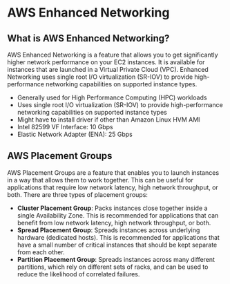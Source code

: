 # AWS Enhanced Networking

## What is AWS Enhanced Networking?

AWS Enhanced Networking is a feature that allows you to get significantly higher network performance on your EC2 instances. It is available for instances that are launched in a Virtual Private Cloud (VPC). Enhanced Networking uses single root I/O virtualization (SR-IOV) to provide high-performance networking capabilities on supported instance types.

 - Generally used for High Performance Computing (HPC) workloads
 - Uses single root I/O virtualization (SR-IOV) to provide high-performance networking capabilities on supported instance types
 - Might have to install driver if other than Amazon Linux HVM AMI
 - Intel 82599 VF Interface: 10 Gbps
 - Elastic Network Adapter (ENA): 25 Gbps

## AWS Placement Groups

AWS Placement Groups are a feature that enables you to launch instances in a way that allows them to work together. This can be useful for applications that require low network latency, high network throughput, or both. There are three types of placement groups:

 - **Cluster Placement Group**: Packs instances close together inside a single Availability Zone. This is recommended for applications that can benefit from low network latency, high network throughput, or both.
 - **Spread Placement Group**: Spreads instances across underlying hardware (dedicated hosts). This is recommended for applications that have a small number of critical instances that should be kept separate from each other.
 - **Partition Placement Group**: Spreads instances across many different partitions, which rely on different sets of racks, and can be used to reduce the likelihood of correlated failures.


